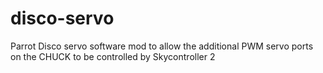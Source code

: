 # disco-servo
Parrot Disco servo software mod to allow the additional PWM servo ports on the CHUCK to be controlled by Skycontroller 2
